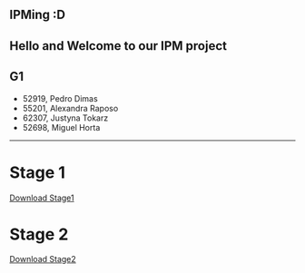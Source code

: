 ## IPMing :D

Hello and Welcome to our IPM project
---
## G1
- 52919, Pedro Dimas                           
- 55201, Alexandra Raposo
- 62307, Justyna Tokarz
- 52698, Miguel Horta   

---

# Stage 1
[Download Stage1](https://github.com/PedromDimas/IPM/blob/main/Stage1.pdf)

# Stage 2 
[Download Stage2](https://github.com/PedromDimas/IPM/blob/main/Fase2.pdf)
